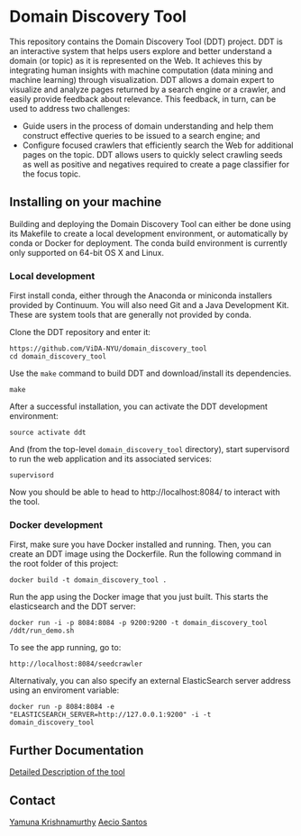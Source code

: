 # Domain Discovery Tool

This repository contains the Domain Discovery Tool (DDT) project. DDT is an interactive system that helps users explore and better understand a domain (or topic) as it is represented on the Web. It achieves this by integrating human insights with machine computation (data mining and machine learning) through visualization. DDT allows a domain expert to visualize and analyze pages returned by a search engine or a crawler, and easily provide feedback about relevance. This feedback, in turn, can be used to address two challenges:

* Guide users in the process of domain understanding and help them construct effective queries to be issued to a search engine; and
* Configure focused crawlers that efficiently search the Web for additional pages on the topic. DDT allows users to quickly select crawling seeds as well as positive and negatives required to create a page classifier for the focus topic.

## Installing on your machine

Building and deploying the Domain Discovery Tool can either be done using its Makefile to create a local development environment, or automatically by conda or Docker for deployment.  The conda build environment is currently only supported on 64-bit OS X and Linux.

### Local development

First install conda, either through the Anaconda or miniconda installers provided by Continuum.  You will also need Git and a Java Development Kit.  These are system tools that are generally not provided by conda.

Clone the DDT repository and enter it:

```
https://github.com/ViDA-NYU/domain_discovery_tool
cd domain_discovery_tool
```

Use the `make` command to build DDT and download/install its dependencies.

```
make
```

After a successful installation, you can activate the DDT development environment:

```
source activate ddt
```

And (from the top-level `domain_discovery_tool` directory),  start
supervisord to run the web application and its associated services:

```
supervisord
```

Now you should be able to head to http://localhost:8084/ to interact
with the tool.

### Docker development

First, make sure you have Docker installed and running. Then, you can create an DDT image using the Dockerfile. Run the following command in the root folder of this project:

    docker build -t domain_discovery_tool .

Run the app using the Docker image that you just built. This starts the elasticsearch and the DDT server:

    docker run -i -p 8084:8084 -p 9200:9200 -t domain_discovery_tool /ddt/run_demo.sh

To see the app running, go to:

    http://localhost:8084/seedcrawler

Alternativaly, you can also specify an external ElasticSearch server address using an enviroment variable:

    docker run -p 8084:8084 -e "ELASTICSEARCH_SERVER=http://127.0.0.1:9200" -i -t domain_discovery_tool

## Further Documentation

[Detailed Description of the tool](https://s3.amazonaws.com/vida-nyu/DDT/domain_discovery_tool.pdf)

## Contact

[Yamuna Krishnamurthy](yamuna@nyu.edu)
[Aecio Santos](aecio.santos@nyu.edu)





